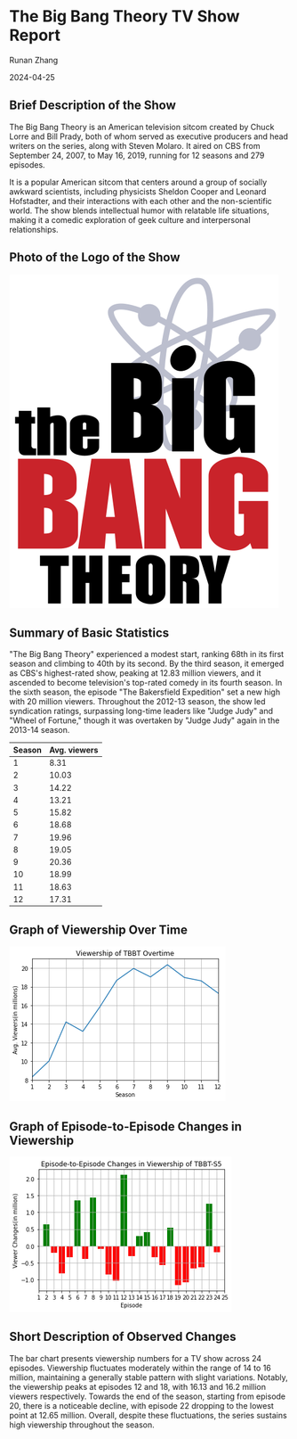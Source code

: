 # The Big Bang Theory TV Show Report
Runan Zhang

2024-04-25

## Brief Description of the Show
The Big Bang Theory is an American television sitcom created by Chuck Lorre and Bill Prady, both of whom served as executive producers and head writers on the series, along with Steven Molaro. It aired on CBS from September 24, 2007, to May 16, 2019, running for 12 seasons and 279 episodes.

It is a popular American sitcom that centers around a group of socially awkward scientists, including physicists Sheldon Cooper and Leonard Hofstadter, and their interactions with each other and the non-scientific world. The show blends intellectual humor with relatable life situations, making it a comedic exploration of geek culture and interpersonal relationships.

## Photo of the Logo of the Show
![The Big Bang Theory Series' logo](./TBBT_logo.png)

## Summary of Basic Statistics
"The Big Bang Theory" experienced a modest start, ranking 68th in its first season and climbing to 40th by its second. By the third season, it emerged as CBS's highest-rated show, peaking at 12.83 million viewers, and it ascended to become television's top-rated comedy in its fourth season. In the sixth season, the episode "The Bakersfield Expedition" set a new high with 20 million viewers. Throughout the 2012-13 season, the show led syndication ratings, surpassing long-time leaders like "Judge Judy" and "Wheel of Fortune," though it was overtaken by "Judge Judy" again in the 2013-14 season.


| Season | Avg. viewers |
| --- | --- |
| 1 | 8.31 |
| 2 | 10.03 |
| 3 | 14.22 |
| 4 | 13.21 |
| 5 | 15.82 |
| 6 | 18.68 |
| 7 | 19.96 |
| 8 | 19.05 |
| 9 | 20.36 |
| 10 | 18.99 |
| 11 | 18.63 |
| 12 | 17.31 |


## Graph of Viewership Over Time
![Viewer Over Time](./SeasonViewer.png)

## Graph of Episode-to-Episode Changes in Viewership
![S5 Episode Viewer Changes](./EpisodeViewerChange.png)

## Short Description of Observed Changes

The bar chart presents viewership numbers for a TV show across 24 episodes. Viewership fluctuates moderately within the range of 14 to 16 million, maintaining a generally stable pattern with slight variations. Notably, the viewership peaks at episodes 12 and 18, with 16.13 and 16.2 million viewers respectively. Towards the end of the season, starting from episode 20, there is a noticeable decline, with episode 22 dropping to the lowest point at 12.65 million. Overall, despite these fluctuations, the series sustains high viewership throughout the season.
